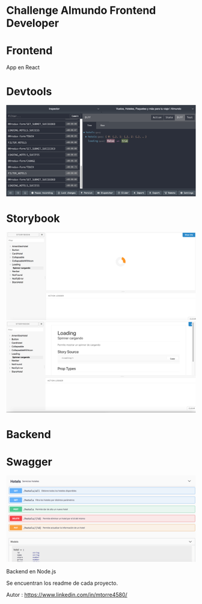 # Challenge Almundo Frontend Developer

# Frontend

App en React

  # Devtools

  <div style="text-align:center;margin:auto">
    <img src ="devtools.png" />
  </div>

  # Storybook

  <div style="text-align:center;margin:auto">
    <img src ="story_book_components.png" />
  </div>

  <div style="text-align:center;margin:auto">
    <img src ="story_book_detail_code.png" />
  </div>

# Backend

  # Swagger
  
  <div style="text-align:center;margin:auto">
    <img src ="swagger.png" />
  </div>
  
Backend en Node.js

Se encuentran los readme de cada proyecto.

Autor : https://www.linkedin.com/in/mtorre4580/
